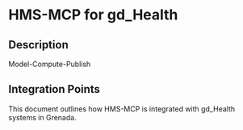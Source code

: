 # HMS-MCP for gd_Health

## Description

Model-Compute-Publish

## Integration Points

This document outlines how HMS-MCP is integrated with gd_Health systems in Grenada.
